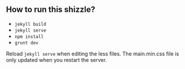 How to run this shizzle?
------------------------

* `jekyll build`
* `jekyll serve`
* `npm install`
* `grunt dev`

Reload `jekyll serve` when editing the less files. The main.min.css file is only updated when you restart the server.
